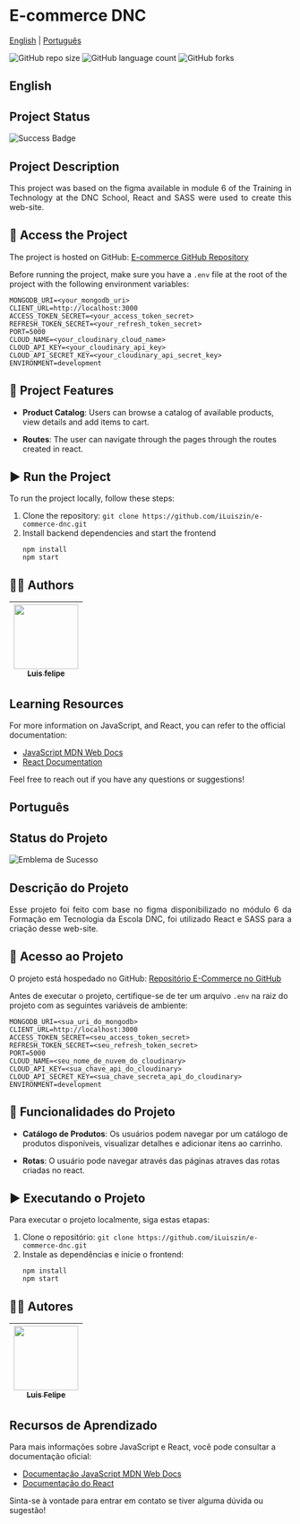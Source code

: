 # E-commerce DNC

[English](#english)
|
[Português](#português)

![GitHub repo size](https://img.shields.io/github/repo-size/iLuiszin/Caneca-Cheia?style=for-the-badge)
![GitHub language count](https://img.shields.io/github/languages/count/iLuiszin/e-commerce-dnc?style=for-the-badge)
![GitHub forks](https://img.shields.io/github/forks/iLuiszin/Caneca-Cheia?style=for-the-badge)

## English

## Project Status

![Success Badge](https://img.shields.io/badge/State-Success-brightgreen?style=for-the-badge)


## Project Description

<div style="text-align: justify"> 
  This project was based on the figma available in module 6 of the Training in Technology at the DNC School, React and SASS were used to create this web-site.
</div>

## 📁 Access the Project

The project is hosted on GitHub: [E-commerce GitHub Repository](https://github.com/iLuiszin/e-commerce-dnc)


Before running the project, make sure you have a `.env` file at the root of the project with the following environment variables:

```plaintext
MONGODB_URI=<your_mongodb_uri>
CLIENT_URL=http://localhost:3000
ACCESS_TOKEN_SECRET=<your_access_token_secret>
REFRESH_TOKEN_SECRET=<your_refresh_token_secret>
PORT=5000
CLOUD_NAME=<your_cloudinary_cloud_name>
CLOUD_API_KEY=<your_cloudinary_api_key>
CLOUD_API_SECRET_KEY=<your_cloudinary_api_secret_key>
ENVIRONMENT=development
```

## 🔨 Project Features

- **Product Catalog**: Users can browse a catalog of available products, view details and add items to cart.

- **Routes**: The user can navigate through the pages through the routes created in react.


## ▶ Run  the Project

To run the project locally, follow these steps:

1. Clone the repository: `git clone https://github.com/iLuiszin/e-commerce-dnc.git`
2. Install backend dependencies and start the frontend
    ```console
    npm install
    npm start
    ```

## 👨‍💻 Authors

| [<img src="https://avatars.githubusercontent.com/u/79981019?v=4" width=115><br><sub>Luis felipe</sub>](https://github.com/iLuiszin)
| :---: |

## Learning Resources

For more information on JavaScript, and React, you can refer to the official documentation:

- [JavaScript MDN Web Docs](https://developer.mozilla.org/en-US/docs/Web/JavaScript)
- [React Documentation](https://reactjs.org/docs/getting-started.html)

Feel free to reach out if you have any questions or suggestions!


## Português

## Status do Projeto

![Emblema de Sucesso](https://img.shields.io/badge/Estado-Sucesso-brightgreen?style=for-the-badge)

## Descrição do Projeto

<div style="text-align: justify"> 
  Esse projeto foi feito com base no figma disponibilizado no módulo 6 da Formação em Tecnologia da Escola DNC, foi utilizado React e SASS para a criação desse web-site.
 </div>

## 📁 Acesso ao Projeto

O projeto está hospedado no GitHub: [Repositório E-Commerce no GitHub](https://github.com/iLuiszin/e-commerce-dnc)



Antes de executar o projeto, certifique-se de ter um arquivo `.env` na raiz do projeto com as seguintes variáveis de ambiente:

```plaintext
MONGODB_URI=<sua_uri_do_mongodb>
CLIENT_URL=http://localhost:3000
ACCESS_TOKEN_SECRET=<seu_access_token_secret>
REFRESH_TOKEN_SECRET=<seu_refresh_token_secret>
PORT=5000
CLOUD_NAME=<seu_nome_de_nuvem_do_cloudinary>
CLOUD_API_KEY=<sua_chave_api_do_cloudinary>
CLOUD_API_SECRET_KEY=<sua_chave_secreta_api_do_cloudinary>
ENVIRONMENT=development
```

## 🔨 Funcionalidades do Projeto

- **Catálogo de Produtos**: Os usuários podem navegar por um catálogo de produtos disponíveis, visualizar detalhes e adicionar itens ao carrinho.

- **Rotas**: O usuário pode navegar através das páginas atraves das rotas criadas no react.


## ▶ Executando o Projeto

Para executar o projeto localmente, siga estas etapas:

1. Clone o repositório: `git clone https://github.com/iLuiszin/e-commerce-dnc.git`
2. Instale as dependências e inicie o frontend:
    ```console
    npm install
    npm start
    ```

## 👨‍💻 Autores

| [<img src="https://avatars.githubusercontent.com/u/79981019?v=4" width=115><br><sub>Luis Felipe</sub>](https://github.com/iLuiszin)
| :---: |

## Recursos de Aprendizado

Para mais informações sobre JavaScript e React, você pode consultar a documentação oficial:

- [Documentação JavaScript MDN Web Docs](https://developer.mozilla.org/en-US/docs/Web/JavaScript)
- [Documentação do React](https://reactjs.org/docs/getting-started.html)

Sinta-se à vontade para entrar em contato se tiver alguma dúvida ou sugestão!
